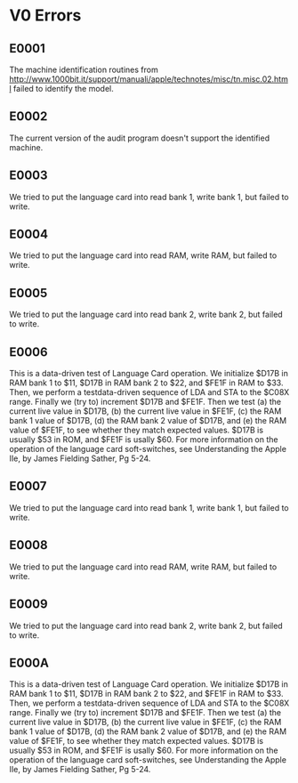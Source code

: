 # V0 Errors

## E0001

The machine identification routines from http://www.1000bit.it/support/manuali/apple/technotes/misc/tn.misc.02.html failed to identify the model.

## E0002

The current version of the audit program doesn't support the identified machine.

## E0003

We tried to put the language card into read bank 1, write bank 1, but failed to write.

## E0004

We tried to put the language card into read RAM, write RAM, but failed to write.

## E0005

We tried to put the language card into read bank 2, write bank 2, but failed to write.

## E0006

This is a data-driven test of Language Card operation. We initialize $D17B in RAM bank 1 to $11, $D17B in RAM bank 2 to $22, and $FE1F in RAM to $33. Then, we perform a testdata-driven sequence of LDA and STA to the $C08X range. Finally we (try to) increment $D17B and $FE1F. Then we test (a) the current live value in $D17B, (b) the current live value in $FE1F, (c) the RAM bank 1 value of $D17B, (d) the RAM bank 2 value of $D17B, and (e) the RAM value of $FE1F, to see whether they match expected values. $D17B is usually $53 in ROM, and $FE1F is usally $60. For more information on the operation of the language card soft-switches, see Understanding the Apple IIe, by James Fielding Sather, Pg 5-24.

## E0007

We tried to put the language card into read bank 1, write bank 1, but failed to write.

## E0008

We tried to put the language card into read RAM, write RAM, but failed to write.

## E0009

We tried to put the language card into read bank 2, write bank 2, but failed to write.

## E000A

This is a data-driven test of Language Card operation. We initialize $D17B in RAM bank 1 to $11, $D17B in RAM bank 2 to $22, and $FE1F in RAM to $33. Then, we perform a testdata-driven sequence of LDA and STA to the $C08X range. Finally we (try to) increment $D17B and $FE1F. Then we test (a) the current live value in $D17B, (b) the current live value in $FE1F, (c) the RAM bank 1 value of $D17B, (d) the RAM bank 2 value of $D17B, and (e) the RAM value of $FE1F, to see whether they match expected values. $D17B is usually $53 in ROM, and $FE1F is usally $60. For more information on the operation of the language card soft-switches, see Understanding the Apple IIe, by James Fielding Sather, Pg 5-24.
